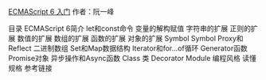 [ECMAScript 6 入门](http://es6.ruanyifeng.com/#docs/intro 'ECMAScript 6 入门')
作者：阮一峰

目录
ECMAScript 6简介
let和const命令
变量的解构赋值
字符串的扩展
正则的扩展
数值的扩展
数组的扩展
函数的扩展
对象的扩展
Symbol Symbol
Proxy和Reflect
二进制数组
Set和Map数据结构
Iterator和for...of循环
Generator函数
Promise对象
异步操作和Async函数
Class 类
Decorator
Module
编程风格
读懂规格
参考链接
